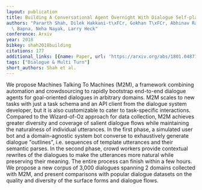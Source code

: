 ```yaml
---
layout: publication
title: Building A Conversational Agent Overnight With Dialogue Self-play
authors: "Pararth Shah, Dilek Hakkani-t\xFCr, Gokhan T\xFCr, Abhinav Rastogi, Ankur\
  \ Bapna, Neha Nayak, Larry Heck"
conference: Arxiv
year: 2018
bibkey: shah2018building
citations: 177
additional_links: [{name: Paper, url: 'https://arxiv.org/abs/1801.04871'}]
tags: ["Dialogue & Multi Turn"]
short_authors: Shah et al.
---
```

We propose Machines Talking To Machines (M2M), a framework combining
automation and crowdsourcing to rapidly bootstrap end-to-end dialogue agents
for goal-oriented dialogues in arbitrary domains. M2M scales to new tasks with
just a task schema and an API client from the dialogue system developer, but it
is also customizable to cater to task-specific interactions. Compared to the
Wizard-of-Oz approach for data collection, M2M achieves greater diversity and
coverage of salient dialogue flows while maintaining the naturalness of
individual utterances. In the first phase, a simulated user bot and a
domain-agnostic system bot converse to exhaustively generate dialogue
"outlines", i.e. sequences of template utterances and their semantic parses. In
the second phase, crowd workers provide contextual rewrites of the dialogues to
make the utterances more natural while preserving their meaning. The entire
process can finish within a few hours. We propose a new corpus of 3,000
dialogues spanning 2 domains collected with M2M, and present comparisons with
popular dialogue datasets on the quality and diversity of the surface forms and
dialogue flows.